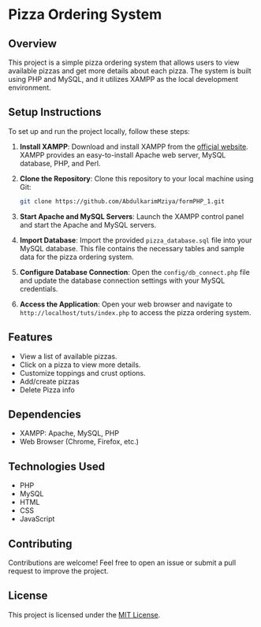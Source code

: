 # Pizza Ordering System

## Overview

This project is a simple pizza ordering system that allows users to view available pizzas and get more details about each pizza. The system is built using PHP and MySQL, and it utilizes XAMPP as the local development environment.

## Setup Instructions

To set up and run the project locally, follow these steps:

1. **Install XAMPP**: Download and install XAMPP from the [official website](https://www.apachefriends.org/index.html). XAMPP provides an easy-to-install Apache web server, MySQL database, PHP, and Perl.

2. **Clone the Repository**: Clone this repository to your local machine using Git:
    ```bash
    git clone https://github.com/AbdulkarimMziya/formPHP_1.git
    ```

3. **Start Apache and MySQL Servers**: Launch the XAMPP control panel and start the Apache and MySQL servers.

4. **Import Database**: Import the provided `pizza_database.sql` file into your MySQL database. This file contains the necessary tables and sample data for the pizza ordering system.

5. **Configure Database Connection**: Open the `config/db_connect.php` file and update the database connection settings with your MySQL credentials.

6. **Access the Application**: Open your web browser and navigate to `http://localhost/tuts/index.php` to access the pizza ordering system.

## Features

- View a list of available pizzas.
- Click on a pizza to view more details.
- Customize toppings and crust options.
- Add/create pizzas 
- Delete Pizza info

## Dependencies

- XAMPP: Apache, MySQL, PHP
- Web Browser (Chrome, Firefox, etc.)

## Technologies Used

- PHP
- MySQL
- HTML
- CSS
- JavaScript

## Contributing

Contributions are welcome! Feel free to open an issue or submit a pull request to improve the project.

## License

This project is licensed under the [MIT License](LICENSE).

